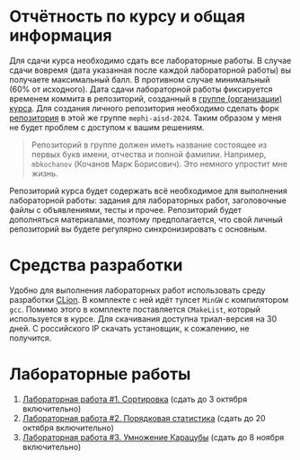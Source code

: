# Отчётность по курсу и общая информация
Для сдачи курса необходимо сдать все лабораторные работы.
В случае сдачи вовремя (дата указанная после каждой лабораторной работы) вы получаете максимальный балл.
В противном случае минимальный (60% от исходного).
Дата сдачи лабораторной работы фиксируется временем коммита в репозиторий, созданный в [группе (организации) курса](https://github.com/mephi-aisd-2024).
Для создания личного репозитория необходимо сделать форк [репозитория](https://github.com/mephi-aisd-2024/aisd-labs) в этой же группе `mephi-aisd-2024`.
Таким образом у меня не будет проблем с доступом к вашим решениям.
> Репозиторий в группе должен иметь название состоящее из первых букв имени, отчества и полной фамилии.
> Например, `mbkochanov` (Кочанов Марк Борисович).
> Это немного упростит мне жизнь.

Репозиторий курса будет содержать всё необходимое для выполнения лабораторной работы: задания для лабораторных работ, заголовочные файлы с объявлениями, тесты и прочее.
Репозиторий будет дополняться материалами, поэтому предполагается, что свой личный репозиторий вы будете регулярно синхронизировать с основным.

# Средства разработки
Удобно для выполнения лабораторных работ использовать среду разработки [CLion](https://www.jetbrains.com/clion/).
В комплекте с ней идёт тулсет `MinGW` с компилятором `gcc`.
Помимо этого в комплекте поставляется `CMakeList`, который используется в курсе. 
Для скачивания доступна триал-версия на 30 дней.
С российского IP скачать установщик, к сожалению, не получится.

# Лабораторные работы
1. [Лабораторная работа #1. Сортировка](labs/lab_1.md) (сдать до 3 октября включительно)
1. [Лабораторная работа #2. Порядковая статистика](labs/lab_2.md) (сдать до 20 октября включительно)
1. [Лабораторная работа #3. Умножение Карацубы](labs/lab_3.md) (сдать до 8 ноября включительно)